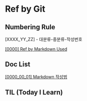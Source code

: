 # Ref by Git

## Numbering Rule
[XXXX_YY_ZZ] - 대분류-중분류-작성번호

[[0000] Ref by Markdown Used](https://github.com/JuniorMSG/Ref-Git-byCat/tree/main/%5B0000_00_00%5D_MarkDown) 


## Doc List
[[0000_00_01] Markdown 작성법](https://github.com/JuniorMSG/Ref-Git-byCat/blob/main/%5B0000_00_00%5D_MarkDown/%5B0000_00_01%5D_MarkDown.md)


## TIL (Today I Learn)
